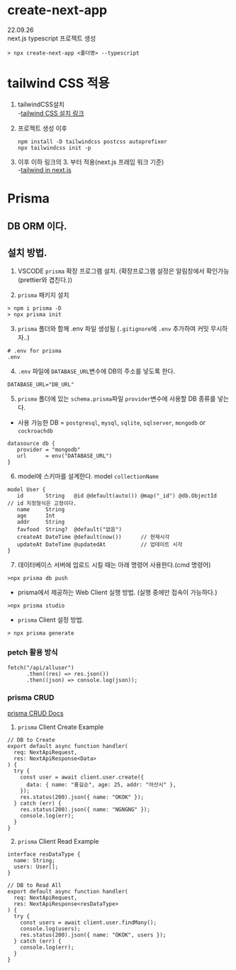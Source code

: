 # create-next-app

22.09.26  
next.js typescript 프로젝트 생성

```
> npx create-next-app <폴더명> --typescript
```

# tailwind CSS 적용

1. tailwindCSS설치  
   -[tailwind CSS 설치 링크](https://tailwindcss.com/docs/installation/framework-guides)

2. 프로젝트 생성 이후
   ```
   npm install -D tailwindcss postcss autoprefixer
   npx tailwindcss init -p
   ```
3. 이후 이하 링크의 3. 부터 적용(next.js 프레임 워크 기준)  
   -[tailwind in next.js](https://tailwindcss.com/docs/guides/nextjs)

# Prisma

## DB ORM 이다.

## 설치 방법.

1. VSCODE `prisma` 확장 프로그램 설치. (확장프로그램 설정은 알림창에서 확인가능(prettier와 겹친다.))

2. `prisma` 패키지 설치

```
> npm i prisma -D
> npx prisma init
```

3. `prisma` 폴더와 함께 .env 파일 생성됨 (`.gitignore`에 `.env` 추가하여 커밋 무시하자..)

```
# .env for prisma
.env
```

4. `.env` 파일에 `DATABASE_URL`변수에 DB의 주소를 넣도록 한다.

```
DATABASE_URL="DB_URL"
```

5. `prisma` 폴더에 있는 `schema.prisma`파일 `provider`변수에 사용할 DB 종류를 넣는다.

- 사용 가능한 DB = `postgresql`, `mysql`, `sqlite`, `sqlserver`, `mongodb` or `cockroachdb`

```
datasource db {
   provider = "mongodb"
   url      = env("DATABASE_URL")
}
```

6. model에 스키마를 설계한다. model `collectionName`

```
model User {
   id       String   @id @default(auto()) @map("_id") @db.ObjectId      // id 지정형식은 고정이다.
   name     String
   age      Int
   addr     String
   favfood  String?  @default("없음")
   createAt DateTime @default(now())      // 현재시각
   updateAt DateTime @updatedAt           // 업데이트 시각
}
```

7. 데이터베이스 서버에 업로드 시킬 때는 아래 명령어 사용한다.(cmd 명령어)

```
>npx prisma db push
```

- prisma에서 제공하는 Web Client 실행 방법. (실행 중에만 접속이 가능하다.)

```
>npx prisma studio
```

- `prisma` Client 설정 방법.

```
> npx prisma generate
```

### petch 활용 방식

```
fetch("/api/alluser")
      .then((res) => res.json())
      .then((json) => console.log(json));
```

### prisma CRUD

[prisma CRUD Docs](https://www.prisma.io/docs/concepts/components/prisma-client/crud)

1. `prisma` Client Create Example

```
// DB to Create
export default async function handler(
  req: NextApiRequest,
  res: NextApiResponse<Data>
) {
  try {
    const user = await client.user.create({
      data: { name: "홍길순", age: 25, addr: "아산시" },
    });
    res.status(200).json({ name: "OKOK" });
  } catch (err) {
    res.status(200).json({ name: "NGNGNG" });
    console.log(err);
  }
}
```

2. `prisma` Client Read Example

```
interface resDataType {
  name: String;
  users: User[];
}

// DB to Read All
export default async function handler(
  req: NextApiRequest,
  res: NextApiResponse<resDataType>
) {
  try {
    const users = await client.user.findMany();
    console.log(users);
    res.status(200).json({ name: "OKOK", users });
  } catch (err) {
    console.log(err);
  }
}
```
